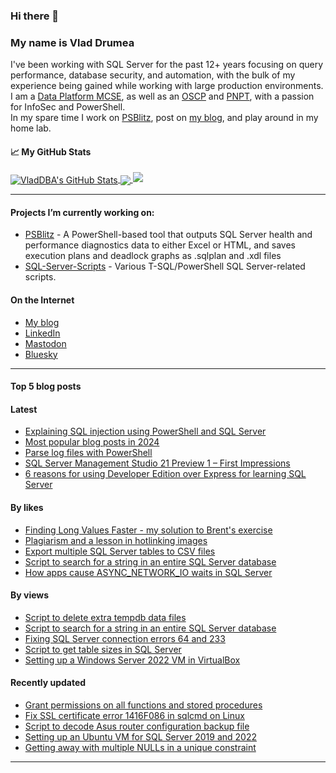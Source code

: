 ### Hi there 👋 
### My name is Vlad Drumea

I've been working with SQL Server for the past 12+ years focusing on query performance, database security, and automation, with the bulk of my experience being gained while working with large production environments.\
I am a [Data Platform MCSE](https://www.credly.com/badges/ba2296f1-74b3-4fb6-9415-a3e866f08832/public_url), as well as an [OSCP](https://www.credential.net/7170fee5-2260-4205-a6e8-1b7cd4d75b14#gs.4ws10p) and [PNPT](https://www.credential.net/4ee01ae1-ee5d-4a17-85e6-4251e3923454#gs.4ws11s), with a passion for InfoSec and PowerShell.\
In my spare time I work on [PSBlitz](https://github.com/VladDBA/PSBlitz), post on [my blog](https://vladdba.com/), and play around in my home lab.

<!--
**VladDBA/VladDBA** is a ✨ _special_ ✨ repository because its `README.md` (this file) appears on your GitHub profile.
-->
#### &#x1f4c8; My GitHub Stats

<a href="https://vladdba.com">
  <img align="center" src="https://github-readme-stats.vercel.app/api?username=vladdba&show_icons=true&line_height=33&count_private=true&theme=midnight-purple" alt="VladDBA's GitHub Stats" />
</a>

<a href="https://vladdba.com">
  <img align="center" src="https://github-readme-stats.vercel.app/api/top-langs/?username=vladdba&&hide=cmake&langs_count=4&line_height=35&theme=midnight-purple&layout=donut" />
</a>

<a href="https://vladdba.com">
  <img  src="https://github-readme-streak-stats.herokuapp.com/?user=vladdba&theme=midnight-purple" />
</a>

<br/>

---

#### Projects I’m currently working on: 
  - [PSBlitz](https://github.com/VladDBA/PSBlitz) - A PowerShell-based tool that outputs SQL Server health and performance diagnostics data to either Excel or HTML, and saves execution plans and deadlock graphs as .sqlplan and .xdl files
  - [SQL-Server-Scripts](https://github.com/VladDBA/SQL-Server-Scripts) - Various T-SQL/PowerShell SQL Server-related scripts.

#### On the Internet

- [My blog](https://vladdba.com/)
- [LinkedIn](https://www.linkedin.com/in/vladdrumea/)
- [Mastodon](https://mastodon.cloud/@VladDBA)
- [Bluesky](https://bsky.app/profile/vladdba.com)

---

#### Top 5 blog posts

#### Latest

- [Explaining SQL injection using PowerShell and SQL Server](https://vladdba.com/2025/01/06/explaining-sql-injection-powershell-and-sql-server/)
- [Most popular blog posts in 2024](https://vladdba.com/2024/12/31/most-popular-blog-posts-2024/)
- [Parse log files with PowerShell](https://vladdba.com/2024/12/18/parse-log-files-powershell/)
- [SQL Server Management Studio 21 Preview 1 – First Impressions](https://vladdba.com/2024/11/14/sql-server-management-studio-21-preview-1-first-impressions/)
- [6 reasons for using Developer Edition over Express for learning SQL Server](https://vladdba.com/2024/11/12/developer-edition-express-for-learning-sql-server/)


#### By likes

- [Finding Long Values Faster - my solution to Brent's exercise](https://vladdba.com/2024/02/15/find-long-values-faster-my-solution-to-brents-exercise/)
- [Plagiarism and a lesson in hotlinking images](https://vladdba.com/2024/02/18/plagiarism-and-a-lesson-in-hotlinking-images/)
- [Export multiple SQL Server tables to CSV files](https://vladdba.com/2023/11/16/export-multiple-sql-server-tables-to-csv-files/)
- [Script to search for a string in an entire SQL Server database](https://vladdba.com/2023/12/13/script-to-search-for-a-string-in-an-entire-sql-server-database/)
- [How apps cause ASYNC_NETWORK_IO waits in SQL Server](https://vladdba.com/2024/01/22/how-applications-cause-excessive-async_network_io-waits-in-sql-server/)

#### By views

- [Script to delete extra tempdb data files](https://vladdba.com/2024/03/11/script-to-delete-extra-tempdb-data-files/)
- [Script to search for a string in an entire SQL Server database](https://vladdba.com/2023/12/13/script-to-search-for-a-string-in-an-entire-sql-server-database/)
- [Fixing SQL Server connection errors 64 and 233](https://vladdba.com/2023/04/26/fixing-sql-server-connection-errors-64-233/)
- [Script to get table sizes in SQL Server](https://vladdba.com/2023/08/24/script-to-get-table-sizes-in-sql-server/)
- [Setting up a Windows Server 2022 VM in VirtualBox](https://vladdba.com/2022/12/29/setting-up-a-windows-server-2022-vm-in-virtualbox/)

#### Recently updated

- [Grant permissions on all functions and stored procedures](https://vladdba.com/2023/09/27/grant-permissions-on-all-functions-and-procedures)
- [Fix SSL certificate error 1416F086 in sqlcmd on Linux](https://vladdba.com/2024/04/15/fix-ssl-certificate-error-1416f086-in-sqlcmd-on-linux)
- [Script to decode Asus router configuration backup file](https://vladdba.com/2024/05/19/powershell-decode-asus-router-configuration-backup-file/)
- [Setting up an Ubuntu VM for SQL Server 2019 and 2022](https://vladdba.com/2022/10/28/setting-up-an-ubuntu-vm-for-sql-server-2019-and-2022/)
- [Getting away with multiple NULLs in a unique constraint](https://vladdba.com/2022/12/09/getting-away-with-multiple-nulls-in-a-unique-constraint/)

---
